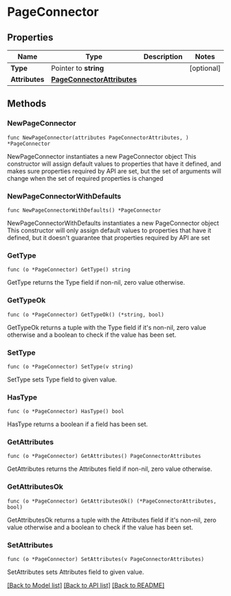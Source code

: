 # PageConnector

## Properties

Name | Type | Description | Notes
------------ | ------------- | ------------- | -------------
**Type** | Pointer to **string** |  | [optional] 
**Attributes** | [**PageConnectorAttributes**](PageConnectorAttributes.md) |  | 

## Methods

### NewPageConnector

`func NewPageConnector(attributes PageConnectorAttributes, ) *PageConnector`

NewPageConnector instantiates a new PageConnector object
This constructor will assign default values to properties that have it defined,
and makes sure properties required by API are set, but the set of arguments
will change when the set of required properties is changed

### NewPageConnectorWithDefaults

`func NewPageConnectorWithDefaults() *PageConnector`

NewPageConnectorWithDefaults instantiates a new PageConnector object
This constructor will only assign default values to properties that have it defined,
but it doesn't guarantee that properties required by API are set

### GetType

`func (o *PageConnector) GetType() string`

GetType returns the Type field if non-nil, zero value otherwise.

### GetTypeOk

`func (o *PageConnector) GetTypeOk() (*string, bool)`

GetTypeOk returns a tuple with the Type field if it's non-nil, zero value otherwise
and a boolean to check if the value has been set.

### SetType

`func (o *PageConnector) SetType(v string)`

SetType sets Type field to given value.

### HasType

`func (o *PageConnector) HasType() bool`

HasType returns a boolean if a field has been set.

### GetAttributes

`func (o *PageConnector) GetAttributes() PageConnectorAttributes`

GetAttributes returns the Attributes field if non-nil, zero value otherwise.

### GetAttributesOk

`func (o *PageConnector) GetAttributesOk() (*PageConnectorAttributes, bool)`

GetAttributesOk returns a tuple with the Attributes field if it's non-nil, zero value otherwise
and a boolean to check if the value has been set.

### SetAttributes

`func (o *PageConnector) SetAttributes(v PageConnectorAttributes)`

SetAttributes sets Attributes field to given value.



[[Back to Model list]](../README.md#documentation-for-models) [[Back to API list]](../README.md#documentation-for-api-endpoints) [[Back to README]](../README.md)


